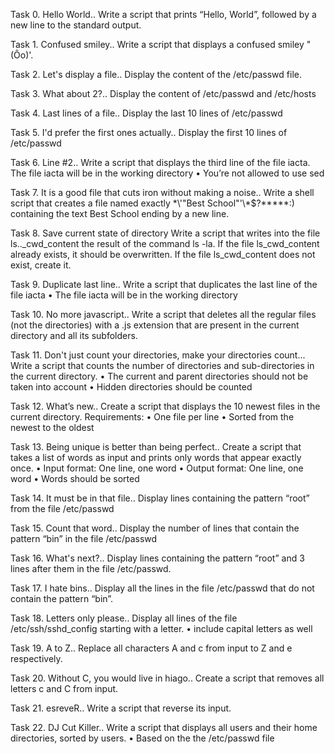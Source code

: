 Task 0. Hello World..
Write a script that prints “Hello, World”, followed by a new line to the standard output.

Task 1. Confused smiley..
Write a script that displays a confused smiley "(Ôo)'.

Task 2. Let's display a file..
Display the content of the /etc/passwd file.

Task 3. What about 2?..
Display the content of /etc/passwd and /etc/hosts

Task 4. Last lines of a file..
Display the last 10 lines of /etc/passwd

Task 5. I'd prefer the first ones actually..
Display the first 10 lines of /etc/passwd

Task 6. Line #2..
Write a script that displays the third line of the file iacta.
The file iacta will be in the working directory
•	You’re not allowed to use sed

Task 7. It is a good file that cuts iron without making a noise..
Write a shell script that creates a file named exactly \*\\'"Best School"\'\\*$\?\*\*\*\*\*:) containing the text Best School ending by a new line.

Task 8. Save current state of directory
Write a script that writes into the file ls.._cwd_content the result of the command ls -la. If the file ls_cwd_content already exists, it should be overwritten. If the file ls_cwd_content does not exist, create it.

Task 9. Duplicate last line..
Write a script that duplicates the last line of the file iacta
•	The file iacta will be in the working directory

Task 10. No more javascript..
Write a script that deletes all the regular files (not the directories) with a .js extension that are present in the current directory and all its subfolders.

Task 11. Don't just count your directories, make your directories count...
Write a script that counts the number of directories and sub-directories in the current directory.
•	The current and parent directories should not be taken into account
•	Hidden directories should be counted

Task 12. What’s new..
Create a script that displays the 10 newest files in the current directory.
Requirements:
•	One file per line
•	Sorted from the newest to the oldest

Task 13. Being unique is better than being perfect..
Create a script that takes a list of words as input and prints only words that appear exactly once.
•	Input format: One line, one word
•	Output format: One line, one word
•	Words should be sorted

Task 14. It must be in that file..
Display lines containing the pattern “root” from the file /etc/passwd


Task 15. Count that word..
Display the number of lines that contain the pattern “bin” in the file /etc/passwd

Task 16. What's next?..
Display lines containing the pattern “root” and 3 lines after them in the file /etc/passwd.

Task 17. I hate bins..
Display all the lines in the file /etc/passwd that do not contain the pattern “bin”.

Task 18. Letters only please..
Display all lines of the file /etc/ssh/sshd_config starting with a letter.
•	include capital letters as well

Task 19. A to Z..
Replace all characters A and c from input to Z and e respectively.

Task 20. Without C, you would live in hiago..
Create a script that removes all letters c and C from input.

Task 21. esreveR..
Write a script that reverse its input.

Task 22. DJ Cut Killer..
Write a script that displays all users and their home directories, sorted by users.
•	Based on the the /etc/passwd file

